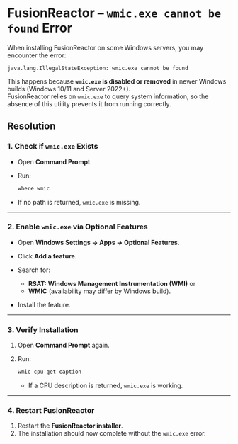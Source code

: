 
# FusionReactor – `wmic.exe cannot be found` Error

When installing FusionReactor on some Windows servers, you may encounter the error:

````
java.lang.IllegalStateException: wmic.exe cannot be found
````

This happens because **`wmic.exe` is disabled or removed** in newer Windows builds (Windows 10/11 and Server 2022+).  
FusionReactor relies on `wmic.exe` to query system information, so the absence of this utility prevents it from running correctly.


## Resolution

### 1. Check if `wmic.exe` Exists

- Open **Command Prompt**.  
- Run:

   ````sh
   where wmic
   ````

- If no path is returned, `wmic.exe` is missing.

---

### 2. Enable `wmic.exe` via Optional Features

- Open **Windows Settings → Apps → Optional Features**.
- Click **Add a feature**.
- Search for:

   * **RSAT: Windows Management Instrumentation (WMI)** or
   * **WMIC** (availability may differ by Windows build).
- Install the feature.

---

### 3. Verify Installation

1. Open **Command Prompt** again.
2. Run:

   ```sh
   wmic cpu get caption
   ```

   * If a CPU description is returned, `wmic.exe` is working.

---

### 4. Restart FusionReactor

1. Restart the **FusionReactor installer**.
2. The installation should now complete without the `wmic.exe` error.


